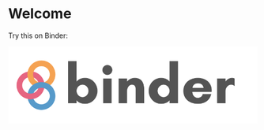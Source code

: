 # Welcome

Try this on Binder:

[![Binder](docs/source/binder-logo.svg)](https://mybinder.org/v2/gh/ibdafna/jupyter_masterclass/master?filepath=lab)
